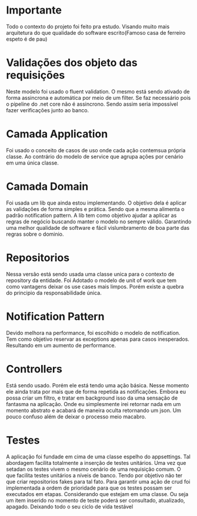 # Importante
Todo o contexto do projeto foi feito pra estudo. Visando muito mais arquitetura do que qualidade do software escrito(Famoso casa de ferreiro espeto é de pau)

# Validações dos objeto das requisições
Neste modelo foi usado o fluent validation. O mesmo está sendo ativado de forma assincrona e automática por meio de um filter. Se faz necessário pois o pipeline do .net core não é assincrono. Sendo assim seria impossível fazer verificações junto ao banco. 

# Camada Application
Foi usado o conceito de casos de uso onde cada ação contemsua própria classe. Ao contrário do modelo de service que agrupa ações por cenário em uma única classe.

# Camada Domain
Foi usada um lib que ainda estou implementando. O objetivo dela é aplicar as validações de forma simples e prática. Sendo que a mesma alimenta o padrão notification pattern.
A lib tem como objetivo ajudar a aplicar as regras de negócio buscando manter o modelo no sempre válido. Garantindo uma melhor qualidade de software e fácil vislumbramento de boa parte das regras sobre o dominio.

# Repositorios
Nessa versão está sendo usada uma classe unica para o contexto de repository da entidade. Foi Adotado o modelo de unit of work que tem como vantagens deixar os use cases mais limpos. Porém existe a quebra do principio da responsabilidade única.

# Notification Pattern 
Devido melhora na performance, foi escolhido o modelo de notification. Tem como objetivo reservar as exceptions apenas para casos inesperados. Resultando em um aumento de performance.

# Controllers
Está sendo usado. Porém ele está tendo uma ação básica. Nesse momento ele ainda trata por mais que de forma repetida as notificações. Embora eu possa criar um filtro, e tratar em background isso da uma sensação de fantasma na aplicação.
Onde eu simplesmente irei retornar nada em um momento abstrato e acabará de maneira oculta retornando um json. Um pouco confuso além de deixar o processo meio macabro.

# Testes
A aplicação foi fundade em cima de uma classe espelho do appsettings. Tal abordagem facilita totalmente a inserção de testes unitários. Uma vez que setadan os testes vivem o mesmo cenário de uma requisição comum. O que facilita testes unitários a níveis de banco.
Tendo por objetivo não ter que criar repositorios fakes para tal fato. 
Para garantir uma ação de crud foi implementada a ordem de prioridade para que os testes possam ser executados em etapas. Considerando que estejam em uma classe. Ou seja um item inserido no momento de teste poderá ser consultado, atualizado, apagado. Deixando todo o seu ciclo de vida testável
